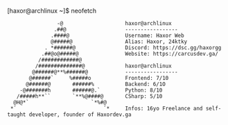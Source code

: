 [haxor@archlinux ~]$ neofetch

                    -@                    haxor@archlinux
                   .##@                   -----------------
                  .####@                  Username: Haxor Web
                  @#####@                 Alias: Haxor, 24ktky
                . *######@                Discord: https://dsc.gg/haxorgg
               .##@o@#####@               Website: https://carcusdev.ga/
              /############@            
             /##############@             haxor@archlinux
            @######@**%######@            -----------------
           @######`     %#####o           Frontend: 7/10
          @######@       ######%          Backend: 6/1O
        -@#######h       ######@.`        Python: 8/10
       /#####h**``       `**%@####@       CSharp: 5/10
      @H@*`                    `*%#@    
     *`                            `*     Infos: 16yo Freelance and self-taught developer, founder of Haxordev.ga 
